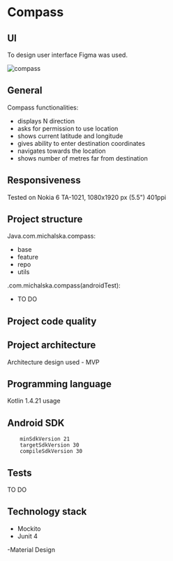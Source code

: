 # Compass

## UI
To design user interface Figma was used.

![compass](https://user-images.githubusercontent.com/48919716/102139353-082dcf80-3e5e-11eb-938b-d518db183afb.png)


## General 
Compass functionalities:
- displays N direction
- asks for permission to use location
- shows current latitude and longitude
- gives ability to enter destination coordinates
- navigates towards the location 
- shows number of metres far from destination

## Responsiveness
Tested on Nokia 6 TA-1021, 1080x1920 px (5.5") 401ppi

## Project structure
Java.com.michalska.compass:
- base
- feature
- repo
- utils

.com.michalska.compass(androidTest):
- TO DO

## Project code quality


## Project architecture
Architecture design used - MVP 

## Programming language
Kotlin 1.4.21 usage

## Android SDK 
        minSdkVersion 21
        targetSdkVersion 30
        compileSdkVersion 30


## Tests
TO DO

## Technology stack
- Mockito
- Junit 4

-Material Design
